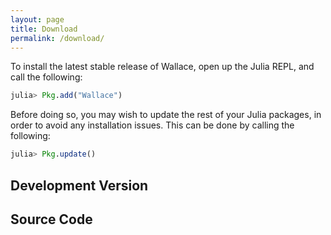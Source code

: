 ```yaml
---
layout: page
title: Download
permalink: /download/
---
```


To install the latest stable release of Wallace, open up the Julia REPL, and
call the following:


```julia
julia> Pkg.add("Wallace")
```


Before doing so, you may wish to update the rest of your Julia packages,
in order to avoid any installation issues. This can be done by calling the
following:


```julia
julia> Pkg.update()
```


## Development Version

## Source Code
